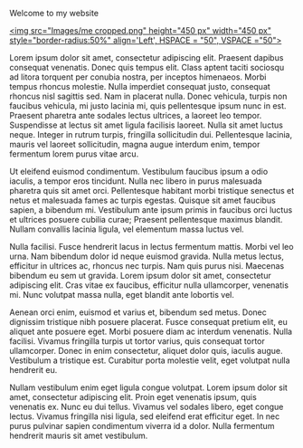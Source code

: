 Welcome to my website

<a href="url"><img src="Images/me cropped.png" height="450 px" width="450 px" style="border-radius:50%" align='Left', HSPACE = "50", VSPACE ="50"></a>

Lorem ipsum dolor sit amet, consectetur adipiscing elit. Praesent dapibus consequat venenatis. Donec quis tempus elit. Class aptent taciti sociosqu ad litora torquent per conubia nostra, per inceptos himenaeos. Morbi tempus rhoncus molestie. Nulla imperdiet consequat justo, consequat rhoncus nisl sagittis sed. Nam in placerat nulla. Donec vehicula, turpis non faucibus vehicula, mi justo lacinia mi, quis pellentesque ipsum nunc in est. Praesent pharetra ante sodales lectus ultrices, a laoreet leo tempor. Suspendisse at lectus sit amet ligula facilisis laoreet. Nulla sit amet luctus neque. Integer in rutrum turpis, fringilla sollicitudin dui. Pellentesque lacinia, mauris vel laoreet sollicitudin, magna augue interdum enim, tempor fermentum lorem purus vitae arcu.

Ut eleifend euismod condimentum. Vestibulum faucibus ipsum a odio iaculis, a tempor eros tincidunt. Nulla nec libero in purus malesuada pharetra quis sit amet orci. Pellentesque habitant morbi tristique senectus et netus et malesuada fames ac turpis egestas. Quisque sit amet faucibus sapien, a bibendum mi. Vestibulum ante ipsum primis in faucibus orci luctus et ultrices posuere cubilia curae; Praesent pellentesque maximus blandit. Nullam convallis lacinia ligula, vel elementum massa luctus vel.

Nulla facilisi. Fusce hendrerit lacus in lectus fermentum mattis. Morbi vel leo urna. Nam bibendum dolor id neque euismod gravida. Nulla metus lectus, efficitur in ultrices ac, rhoncus nec turpis. Nam quis purus nisi. Maecenas bibendum eu sem ut gravida. Lorem ipsum dolor sit amet, consectetur adipiscing elit. Cras vitae ex faucibus, efficitur nulla ullamcorper, venenatis mi. Nunc volutpat massa nulla, eget blandit ante lobortis vel.

Aenean orci enim, euismod et varius et, bibendum sed metus. Donec dignissim tristique nibh posuere placerat. Fusce consequat pretium elit, eu aliquet ante posuere eget. Morbi posuere diam ac interdum venenatis. Nulla facilisi. Vivamus fringilla turpis ut tortor varius, quis consequat tortor ullamcorper. Donec in enim consectetur, aliquet dolor quis, iaculis augue. Vestibulum a tristique est. Curabitur porta molestie velit, eget volutpat nulla hendrerit eu.

Nullam vestibulum enim eget ligula congue volutpat. Lorem ipsum dolor sit amet, consectetur adipiscing elit. Proin eget venenatis ipsum, quis venenatis ex. Nunc eu dui tellus. Vivamus vel sodales libero, eget congue lectus. Vivamus fringilla nisi ligula, sed eleifend erat efficitur eget. In nec purus pulvinar sapien condimentum viverra id a dolor. Nulla fermentum hendrerit mauris sit amet vestibulum.
